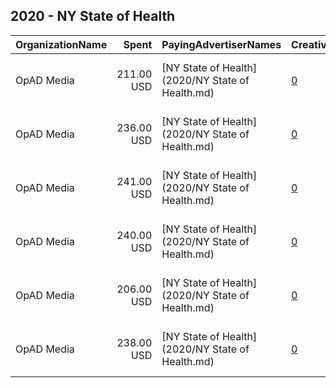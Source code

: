 ## 2020 - NY State of Health 
|OrganizationName|Spent|PayingAdvertiserNames|CreativeUrls|Impressions|Genders|AgeBrackets|CountryCodes|BillingAddresses|CandidateBallotInformation|
|:---|---:|:---|:---|---:|:---|:---|:---|:---|:---|
|OpAD Media|211.00 USD|[NY State of Health](2020/NY State of Health.md)|[0](https://www.snap.com/political-ads/asset/47dbbfebbf734c02e0906311ecf3101e568e126751fafa0e39ad9c1db2028c33?mediaType=png)|92,116||18-34|united states|"275 Madison Avenue, Suite 2200,New York ,10016,US"||
|OpAD Media|236.00 USD|[NY State of Health](2020/NY State of Health.md)|[0](https://www.snap.com/political-ads/asset/d702c0693d46c2577b493cf0ecd1d17b76699d91097d6c42fdd7ec0108c78195?mediaType=png)|88,170||18-34|united states|"275 Madison Avenue, Suite 2200,New York ,10016,US"||
|OpAD Media|241.00 USD|[NY State of Health](2020/NY State of Health.md)|[0](https://www.snap.com/political-ads/asset/f319c698a617551bc9054657443cf45ad251f3a6672c801f8e2dee85909cf66f?mediaType=png)|106,995||18-34|united states|"275 Madison Avenue, Suite 2200,New York ,10016,US"||
|OpAD Media|240.00 USD|[NY State of Health](2020/NY State of Health.md)|[0](https://www.snap.com/political-ads/asset/b7a84442d98561d666ffb1f3230ea36caae884b53304cecef4b5d9a8adc9fdd4?mediaType=png)|89,390||18-34|united states|"275 Madison Avenue, Suite 2200,New York ,10016,US"||
|OpAD Media|206.00 USD|[NY State of Health](2020/NY State of Health.md)|[0](https://www.snap.com/political-ads/asset/b55864372443e550e0c5351d8f59d62d42e17fc76633019947c1a35ad21ccde1?mediaType=png)|90,317||18-34|united states|"275 Madison Avenue, Suite 2200,New York ,10016,US"||
|OpAD Media|238.00 USD|[NY State of Health](2020/NY State of Health.md)|[0](https://www.snap.com/political-ads/asset/031679890e5e8c67b75c39d67722524e49d6255e5bf9e32bfac0b620735adfa4?mediaType=png)|106,031||18-34|united states|"275 Madison Avenue, Suite 2200,New York ,10016,US"||
